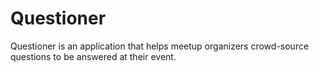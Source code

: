 # Questioner
Questioner is an application that helps meetup organizers crowd-source questions to be answered at their event.
